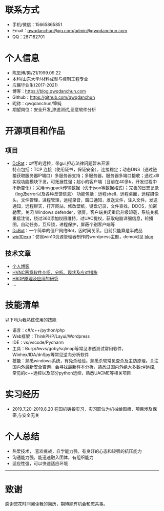 # 联系方式

- 手机/微信：15665865851
- Email：qwqdanchun@qq.com/admin@qwqdanchun.com
- QQ：287182701

# 个人信息

 - 陈恩博/男/21/1999.09.22
 - 本科/山东大学/材料成型与控制工程专业
 - 应届毕业生(2017-2021)
 - 博客：https://blog.qwqdanchun.com
 - Github：https://github.com/qwqdanchun
 - 昵称：qwqdanchun/簞純
 - 期望岗位：安全开发,渗透测试,恶意软件分析

# 开源项目和作品

## 项目

  - [DcRat](https://www.bilibili.com/video/BV1hT4y1E7xT)：c#写的远控，带gui,担心法律问题暂未开源  
特点包括：TCP 连接（使用证书，保证安全），连接稳定；动态DNS（通过链接获取服务器IP端口）多服务器支持；多服务器，服务器多端口接收；通过.dll实现功能模块下发，可拓展性强；超小的客户端（目前在40多k，开发过程中不断变化）；采用msgpack传输数据（优于json等数据格式）；完善的日志记录（log及error以及各种反馈信息） 
功能包括：远程shell，远程桌面，远程摄像头，文件管理，进程管理，远程录音，窗口通知，发送文件，注入文件，发送通知，远程聊天，打开网站，修改壁纸，键盘记录，文件查找，DDOS，加密勒索，关闭 Windows defender，锁屏，客户端关闭重启升级卸载，系统关机重启注销，绕过360添加权限维持，过UAC提权，获取电脑详细信息，轮播图，自动任务，互斥锁，进程保护，屏蔽个别客户端等  
  - [DcBot](https://github.com/qwqdanchun/DcBot)：一个简单的僵尸网络Bot，因时间关系，目前只能算是半成品
  - [win10exp](https://github.com/qwqdanchun/win10exp)：仿照win10资源管理器制作的wordpress主题，demo可见    [blog](https://blog.qwqdanchun.com)

## 技术文章

- [个人博客](https://blog.qwqdanchun.cn)
- [HVNC恶意软件介绍、分析、现状及应对措施](https://bbs.pediy.com/thread-264956.htm)
- [HRDP原理及应用的研究](https://bbs.pediy.com/thread-265188.htm) 
- ...
        
# 技能清单

以下均为我熟练使用的技能

- 语言：c#/c++/python/php
- Web框架：ThinkPHP/Layui/Wordpress
- IDE：vs/vscode/Pycharm
- 工具：Burp/Awvs/goby/sqlmap等常见渗透测试常用软件，Winhex/IDA/dnSpy等常见逆向分析软件
- 技能：熟悉windows系统，有免杀经验，熟悉杀软常见查杀及主防原理，关注国内外最新安全咨询，会寻找最新样本分析，熟悉过国内外绝大多数c#远控,常见的c++远控以及部分python远控，熟悉UACME等相关项目

# 实习经历

- 2019.7.20-2019.8.20 在国机铸锻实习，实习职位为机械绘图师，项目涉及保密,与安全无关

# 个人总结

- 热爱技术， 喜欢挑战，自学能力强，有良好的心态和较强的抗压能力
- 沟通能力强，能迅速融入团体，有组织能力
- 适应性强，可以快速适应环境
      
---      
# 致谢
感谢您花时间阅读我的简历，期待能有机会和您共事。
